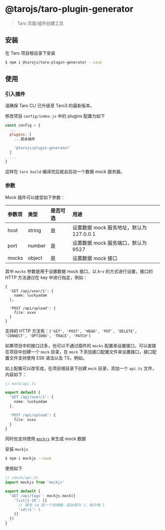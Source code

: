 # @tarojs/taro-plugin-generator

> Taro 页面/组件创建工具

## 安装

在 Taro 项目根目录下安装

```bash
$ npm i @tarojs/taro-plugin-generator --save
```

## 使用

### 引入插件

请确保 Taro CLI 已升级至 Taro3 的最新版本。

修改项目 `config/index.js` 中的 plugins 配置为如下

```js
const config = {
  ...
  plugins: [
    ...其余插件

    '@tarojs/plugin-generator'
  ]
  ...
}
```

这样在 `taro build` 编译完后就会启动一个数据 mock 服务器。

### 参数

Mock 插件可以接受如下参数：

| 参数项 | 类型 | 是否可选 | 用途 |
| :-----| :---- | :---- | :---- |
| host | string | 是 | 设置数据 mock 服务地址，默认为 127.0.0.1 |
| port | number | 是 | 设置数据 mock 服务端口，默认为 9527 |
| mocks | object | 是 | 设置数据 mock 接口 |

其中 `mocks` 参数是用于设置数据 mock 接口，以 k-v 的方式进行设置，接口的 HTTP 方法通过在 key 中进行指定，例如：

```
{
  'GET /api/user/1': {
    name: luckyadam
  },

  'POST /api/upload': {
    file: xxxx
  }
}
```

支持的 HTTP 方法有：`['GET', 'POST', 'HEAD', 'PUT', 'DELETE', 'CONNECT', 'OPTIONS', 'TRACE', 'PATCH']`

如果项目中的接口过多，也可以不通过插件的 `mocks` 配置来设置接口，可以直接在项目中创建一个 `mock` 目录，在 `mock` 下添加接口配置文件来设置接口，接口配置文件支持使用 ES6 语法以及 TS，例如。

如上配置可以改写成，在项目根目录下创建 `mock` 目录，添加一个 `api.ts` 文件，内容如下：

```typescript
// mock/api.ts

export default {
  'GET /api/user/1': {
    name: luckyadam
  },

  'POST /api/upload': {
    file: xxxx
  }
}
```

同时也支持使用 [`mockjs`](http://mockjs.com/) 来生成 mock 数据

安装 `mockjs`

```bash
$ npm i mockjs --save
```

使用如下

```ts
// /mock/api.ts
import mockjs from 'mockjs'

export default {
  'GET /api/tags': mockjs.mock({
    'list|1-10': [{
      // 属性 id 是一个自增数，起始值为 1，每次增 1
      'id|+1': 1
    }]
  })
}
```
